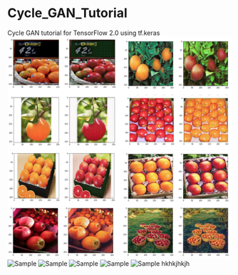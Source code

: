 # Cycle_GAN_Tutorial
Cycle GAN tutorial for TensorFlow 2.0 using tf.keras
![Sample](./Sample_Image/WX20190518-000932@2x.png)
![Sample](./Sample_Image/WX20190518-000942@2x.png)
![Sample](https://pro2-bar-s3-cdn-cf4.myportfolio.com/f239caca-1848-4f19-a66a-9006e33644df/f0bb1a9a-b9ed-4992-a07a-1d1cc7c2d9a2_rw_1200.JPG?h=2eaaa15e7c1db59dbfe92b1fb4c868a1)
![Sample](https://1.bp.blogspot.com/-mRTZsfECYwE/W0B9Nbd5N-I/AAAAAAAAKio/3jEPBoQahj0FYRP2f_fOCCobwtdApATGQCLcBGAs/s640/Golden%2BRetriever%2B%25281%2529.jpeg)
![Sample](https://i.pinimg.com/originals/9d/8c/5b/9d8c5b985d05907cbc6.png)
![Sample](https://vetstreet-brightspot.s3.amazonaws.com/55/77/a059e243609b3d7cf69a45a302/puppy-thinkstock-173329848-335sm71913.jpg)
![Sample](https://i.pinimg.com/564x/51/6e/7e/516e7e87d1b106f697f4f1f90b213da4.jpg)
hkhkjhkjh
